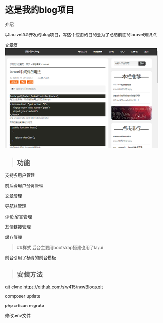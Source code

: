 # 这是我的blog项目

介绍

以laravel5.5开发的blog项目，写这个应用的目的是为了总结前面的laravel知识点

文章页
![文章页](public/images/3.png)

>## 功能
支持多用户管理

前后台用户分离管理

文章管理

导航栏管理

评论.留言管理

友情链接管理

缓存管理

>##样式
后台主要用bootstrap搭建也用了layui

前台引用了杨青的前台模板

>## 安装方法

git clone https://github.com/slw415/newBlogs.git

composer update

php artisan migrate

修改.env文件

 